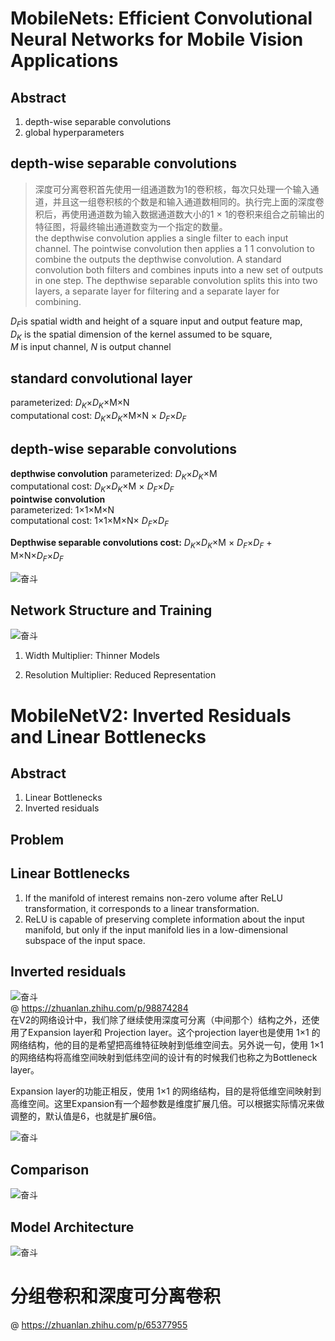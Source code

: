 # MobileNets: Efficient Convolutional Neural Networks for Mobile Vision Applications

## Abstract
1. depth-wise separable convolutions
2. global hyperparameters

##  depth-wise separable convolutions
> 深度可分离卷积首先使用一组通道数为1的卷积核，每次只处理一个输入通道，并且这一组卷积核的个数是和输入通道数相同的。执行完上面的深度卷积后，再使用通道数为输入数据通道数大小的1 × 1的卷积来组合之前输出的特征图，将最终输出通道数变为一个指定的数量。  
> the depthwise convolution applies a single filter to each input channel. The pointwise convolution then applies a 1 1 convolution to combine the outputs the depthwise convolution. A standard convolution both filters and combines inputs into a new set of outputs in one step. The depthwise separable convolution splits this into two layers, a separate layer for filtering and a separate layer for combining.


$D_F$is spatial width and height of a square input and output feature map,   
$D_K$ is the spatial dimension of the kernel assumed to be square,   
$M$ is input channel, $N$ is output channel  

## standard convolutional layer
parameterized: $D_K$×$D_K$×M×N    
computational cost: $D_K$×$D_K$×M×N × $D_F$×$D_F$

## depth-wise separable convolutions
**depthwise convolution**
parameterized: $D_K$×$D_K$×M   
computational cost: $D_K$×$D_K$×M × $D_F$×$D_F$  
**pointwise convolution**  
parameterized: $1$×$1$×M×N      
computational cost: $1$×$1$×M×N×  $D_F$×$D_F$  

**Depthwise separable convolutions cost:**
$D_K$×$D_K$×M × $D_F$×$D_F$ + M×N×$D_F$×$D_F$

![奋斗](./pictures/compute.PNG)  


## Network Structure and Training
![奋斗](./pictures/net.PNG)  

1. Width Multiplier: Thinner Models

2. Resolution Multiplier: Reduced Representation


# MobileNetV2: Inverted Residuals and Linear Bottlenecks

## Abstract
1. Linear Bottlenecks
2. Inverted residuals

## Problem

## Linear Bottlenecks
1. If the manifold of interest remains non-zero volume after ReLU transformation, it corresponds to a linear transformation.
2. ReLU is capable of preserving complete information about the input manifold, but only if the input manifold lies in a low-dimensional subspace of the input space.

## Inverted residuals
![奋斗](./pictures/inverted-residuals.png)  
@ https://zhuanlan.zhihu.com/p/98874284  
在V2的网络设计中，我们除了继续使用深度可分离（中间那个）结构之外，还使用了Expansion layer和 Projection layer。这个projection layer也是使用 $1$×$1$ 的网络结构，他的目的是希望把高维特征映射到低维空间去。另外说一句，使用 $1$×$1$ 的网络结构将高维空间映射到低纬空间的设计有的时候我们也称之为Bottleneck layer。

Expansion layer的功能正相反，使用 $1$×$1$ 的网络结构，目的是将低维空间映射到高维空间。这里Expansion有一个超参数是维度扩展几倍。可以根据实际情况来做调整的，默认值是6，也就是扩展6倍。

![奋斗](./pictures/inverted-residuals2.png)  


## Comparison
![奋斗](./pictures/comparison.PNG)  



## Model Architecture

![奋斗](./pictures/netv2.PNG)  



# 分组卷积和深度可分离卷积
@ https://zhuanlan.zhihu.com/p/65377955













